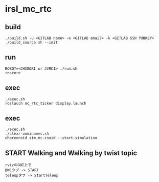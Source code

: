 # irsl_mc_rtc

## build
```
./build.sh -u <GITLAB name> -e <GITLAB email> -k <GITLAB SSH PUBKEY>
./build_source.sh --init
```

## run
```
ROBOT=<CHIDORI or JVRC1> ./run.sh
roscore
```

## exec
```
./exec.sh
roslauch mc_rtc_ticker display.launch
```

## exec
```
./exec.sh
./clear-omninames.sh
choreonoid sim_mc.cnoid --start-simulation
```

## START Walking and Walking by twist topic
```
rvizのGUI上で
BWCタブ -> START
teleopタブ -> StartTeleop
```

